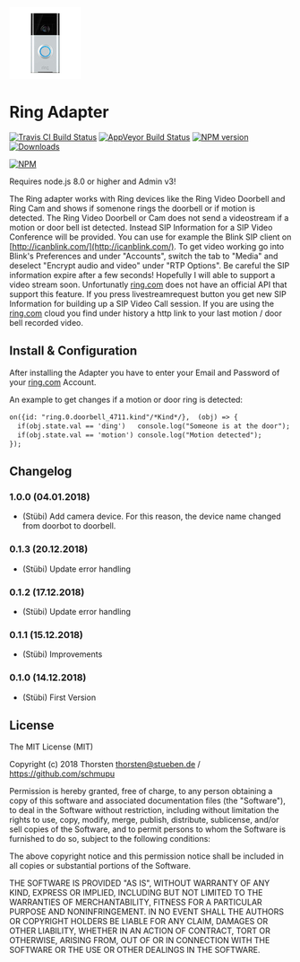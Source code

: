 ![Logo](admin/ring.png)

# Ring Adapter

[![Travis CI Build Status](https://travis-ci.org/schmupu/ioBroker.ring.svg?branch=master)](https://travis-ci.org/schmupu/ioBroker.ring)
[![AppVeyor Build Status](https://ci.appveyor.com/api/projects/status/github/schmupu/ioBroker.ring?branch=master&svg=true)](https://ci.appveyor.com/project/schmupu/ioBroker-ring/)
[![NPM version](http://img.shields.io/npm/v/iobroker.ring.svg)](https://www.npmjs.com/package/iobroker.ring)
[![Downloads](https://img.shields.io/npm/dm/iobroker.ring.svg)](https://www.npmjs.com/package/iobroker.ring)

[![NPM](https://nodei.co/npm/iobroker.ring.png?downloads=true)](https://nodei.co/npm/iobroker.ring/)

Requires node.js 8.0 or higher and Admin v3!

The Ring adapter works with Ring devices like the Ring Video Doorbell and Ring Cam and shows if somenone rings the doorbell or if motion is detected. The Ring Video Doorbell or Cam does not send a videostream if a motion or door bell ist detected. Instead SIP Information for a SIP Video Conference will be provided. 
You can use for example the Blink SIP client on [http://icanblink.com/](http://icanblink.com/). To get video working go into Blink's Preferences and under "Accounts", switch the tab to "Media" and deselect "Encrypt audio and video" under "RTP Options". Be careful the SIP information expire after a few seconds!
Hopefully I will able to support a video stream soon. Unfortunatly [ring.com](https://ring.com) does not have an official API that support this feature. 
If you press livestreamrequest button you get new SIP Information for building up a SIP Video Call session. If you are using the [ring.com](https://ring.com) cloud you find under history a http link to your last motion / door bell recorded video. 


## Install & Configuration

After installing the Adapter you have to enter your Email and Password of your [ring.com](https://ring.com) Account. 

An example to get changes if a motion or door ring is detected: 
```
on({id: "ring.0.doorbell_4711.kind"/*Kind*/},  (obj) => {
  if(obj.state.val == 'ding')   console.log("Someone is at the door");
  if(obj.state.val == 'motion') console.log("Motion detected");
});
```


## Changelog

### 1.0.0 (04.01.2018)
* (Stübi) Add camera device. For this reason, the device name changed from doorbot to doorbell.

### 0.1.3 (20.12.2018)
* (Stübi) Update error handling

### 0.1.2 (17.12.2018)
* (Stübi) Update error handling

### 0.1.1 (15.12.2018)
* (Stübi) Improvements

### 0.1.0 (14.12.2018)
* (Stübi) First Version


## License
The MIT License (MIT)

Copyright (c) 2018 Thorsten <thorsten@stueben.de> / <https://github.com/schmupu>

Permission is hereby granted, free of charge, to any person obtaining a copy
of this software and associated documentation files (the "Software"), to deal
in the Software without restriction, including without limitation the rights
to use, copy, modify, merge, publish, distribute, sublicense, and/or sell
copies of the Software, and to permit persons to whom the Software is
furnished to do so, subject to the following conditions:

The above copyright notice and this permission notice shall be included in
all copies or substantial portions of the Software.

THE SOFTWARE IS PROVIDED "AS IS", WITHOUT WARRANTY OF ANY KIND, EXPRESS OR
IMPLIED, INCLUDING BUT NOT LIMITED TO THE WARRANTIES OF MERCHANTABILITY,
FITNESS FOR A PARTICULAR PURPOSE AND NONINFRINGEMENT. IN NO EVENT SHALL THE
AUTHORS OR COPYRIGHT HOLDERS BE LIABLE FOR ANY CLAIM, DAMAGES OR OTHER
LIABILITY, WHETHER IN AN ACTION OF CONTRACT, TORT OR OTHERWISE, ARISING FROM,
OUT OF OR IN CONNECTION WITH THE SOFTWARE OR THE USE OR OTHER DEALINGS IN
THE SOFTWARE.
